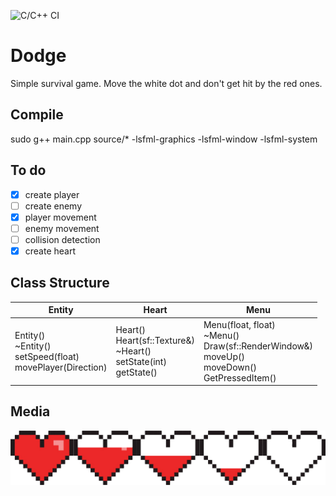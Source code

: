 ![C/C++ CI](https://github.com/Escapehub/Dodge/workflows/C/C++%20CI/badge.svg)
# Dodge

Simple survival game. Move the white dot and don't get hit by the red ones.

## Compile

sudo g++ main.cpp source/* -lsfml-graphics -lsfml-window -lsfml-system

## To do

- [x] create player
- [ ] create enemy
- [x] player movement
- [ ] enemy movement
- [ ] collision detection
- [x] create heart

## Class Structure
| Entity                                                            | Heart                                                                     | Menu                                                                                                   |
|-------------------------------------------------------------------|---------------------------------------------------------------------------|--------------------------------------------------------------------------------------------------------|
| Entity()<br>~Entity()<br>setSpeed(float)<br>movePlayer(Direction) | Heart()<br>Heart(sf::Texture&)<br>~Heart()<br>setState(int)<br>getState() | Menu(float, float)<br>~Menu()<br>Draw(sf::RenderWindow&)<br>moveUp()<br>moveDown()<br>GetPressedItem() |

## Media
![Heart Sprite](sprites/hearts.png)
